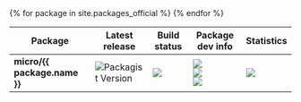 <table class="responsive-table table">
    <thead>
    <tr>
        <th scope="col"> Package </th>
        <th scope="col"> Latest release</th>
        <th scope="col"> Build status </th>
        <th scope="col"> Package dev info </th>
        <th> Statistics </th>
    </tr>
    </thead>
    <tbody>
    {% for package in site.packages_official %}
    <tr>
        <td>
            <b>micro/{{ package.name }}</b>
        </td>
        <td>
            <img alt="Packagist Version" src="https://img.shields.io/packagist/v/micro/{{package.name}}" />
        </td>
        <td>
            <img src="https://scrutinizer-ci.com/g/Micro-PHP/{{package.github}}/badges/build.png?b=master" />
        </td>
        <td>
            <img src="https://scrutinizer-ci.com/g/Micro-PHP/{{package.github}}/badges/quality-score.png?b=master" /> <br />
            <img src="https://scrutinizer-ci.com/g/Micro-PHP/{{package.github}}/badges/coverage.png?b=master" /> <br />
            <img src="https://scrutinizer-ci.com/g/Micro-PHP/{{package.github}}/badges/code-intelligence.svg?b=master" /> <br />
        </td>
        <td>
            <img src="https://img.shields.io/packagist/dm/micro/{{package.name}}?label=installs" />
        </td>
    </tr>
    {% endfor %}
    </tbody>
</table>